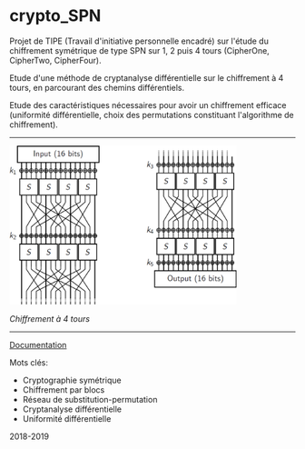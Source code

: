 # crypto_SPN

Projet de TIPE (Travail d'initiative personnelle encadré) sur l'étude du chiffrement symétrique de type SPN sur 1, 2 puis 4 tours (CipherOne, CipherTwo, CipherFour).

Etude d'une méthode de cryptanalyse différentielle sur le chiffrement à 4 tours, en parcourant des chemins différentiels.

Etude des caractéristiques nécessaires pour avoir un chiffrement efficace (uniformité différentielle, choix des permutations constituant l'algorithme de chiffrement).



-----------------


<img src="CipherFour.png" width = 400/>

*Chiffrement à 4 tours*

-----------------


[Documentation](Documentation.pdf)






Mots clés: 
* Cryptographie symétrique
* Chiffrement par blocs
* Réseau de substitution-permutation
* Cryptanalyse différentielle
* Uniformité différentielle


2018-2019
